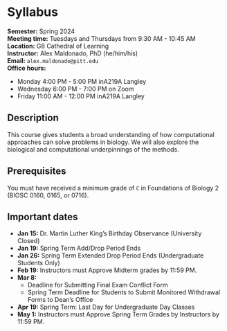 # Syllabus

**Semester:** Spring 2024
<br>
**Meeting time:** Tuesdays and Thursdays from 9:30 AM - 10:45 AM
<br>
**Location:** G8 Cathedral of Learning
<br>
**Instructor:** Alex Maldonado, PhD (he/him/his)
<br>
**Email:** `alex.maldonado@pitt.edu`
<br>
**Office hours:**

-   Monday 4:00 PM - 5:00 PM inA219A Langley
-   Wednesday 6:00 PM - 7:00 PM on Zoom
-   Friday 11:00 AM - 12:00 PM inA219A Langley

## Description

This course gives students a broad understanding of how computational approaches can solve problems in biology.
We will also explore the biological and computational underpinnings of the methods.

## Prerequisites

You must have received a minimum grade of `C` in Foundations of Biology 2 (BIOSC 0160, 0165, or 0716).

## Important dates

-   **Jan 15:** Dr. Martin Luther King’s Birthday Observance (University Closed)
-   **Jan 19:** Spring Term Add/Drop Period Ends
-   **Jan 26:** Spring Term Extended Drop Period Ends (Undergraduate Students Only)
-   **Feb 19:** Instructors must Approve Midterm grades by 11:59 PM.
-   **Mar 8:**
    -   Deadline for Submitting Final Exam Conflict Form
    -   Spring Term Deadline for Students to Submit Monitored Withdrawal Forms to Dean’s Office
-   **Apr 19:** Spring Term: Last Day for Undergraduate Day Classes
-   **May 1:** Instructors must Approve Spring Term Grades by Instructors by 11:59 PM.

[alex-calendar]: https://app.cal.com/alexmaldonado/class
